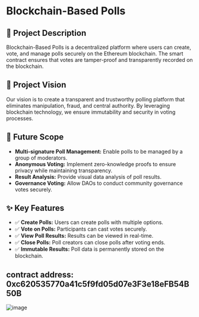 # Blockchain-Based Polls

## 📝 Project Description
Blockchain-Based Polls is a decentralized platform where users can create, vote, and manage polls securely on the Ethereum blockchain. The smart contract ensures that votes are tamper-proof and transparently recorded on the blockchain.

## 🎯 Project Vision
Our vision is to create a transparent and trustworthy polling platform that eliminates manipulation, fraud, and central authority. By leveraging blockchain technology, we ensure immutability and security in voting processes.

## 🚀 Future Scope
- **Multi-signature Poll Management:** Enable polls to be managed by a group of moderators.
- **Anonymous Voting:** Implement zero-knowledge proofs to ensure privacy while maintaining transparency.
- **Result Analysis:** Provide visual data analysis of poll results.
- **Governance Voting:** Allow DAOs to conduct community governance votes securely.

## ✨ Key Features
- ✅ **Create Polls:** Users can create polls with multiple options.
- ✅ **Vote on Polls:** Participants can cast votes securely.
- ✅ **View Poll Results:** Results can be viewed in real-time.
- ✅ **Close Polls:** Poll creators can close polls after voting ends.
- ✅ **Immutable Results:** Poll data is permanently stored on the blockchain.
## contract address: 0xc620535770a41c5f9fd05d07e3F3e18eFB54B50B
![image](https://github.com/user-attachments/assets/f5d56ac7-85cd-4ecc-8303-dc5a7e50b6ce)

